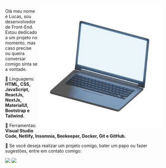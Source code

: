 <img src="./newprofile-img.png" min-width="400px" max-width="400px" width="400px" align="right" alt="Lucas_Frazao_Profile">

<p align="left"> 
  Olá meu nome é Lucas, sou desenvolvedor de Front-End. Estou dedicado a um projeto no momento, mas caso precise ou queira conversar comigo sinta se a vontade.
</p>

<p align="left">
  🦄 Linguagens: <strong> HTML, CSS, JavaScript, ReactJs, NextJs, MaterialUI, Bootstrap e Tailwind.</strong>
</p>

<p align="left">
  💼 Ferramentas: <strong> Visual Studio Code, Netlify, Insomnia, Beekeeper, Docker, Git e GitHub.</strong>
</p>

<p align="left">
  💌 Se você deseja realizar um projeto comigo, bater um papo ou fazer sugestões, entre em contato comigo: 
</p>

<p align="left">
  <a href="https://www.linkedin.com/in/lucas-frazaao" alt="Linkedin">
  <img src="https://img.shields.io/badge/-Linkedin-0e76a8?style=flat-square&logo=Linkedin&logoColor=white&link=https://www.linkedin.com/in/lucas-frazaao"/></a>

  <a href="https://www.instagram.com/frazaolucaas" alt="Instagram">
  <img src="https://img.shields.io/badge/-Instagram-DF0174?style=flat-square&labelColor=DF0174&logo=instagram&logoColor=white&link=https://www.instagram.com/frazaolucaas"/></a>
</p>  

